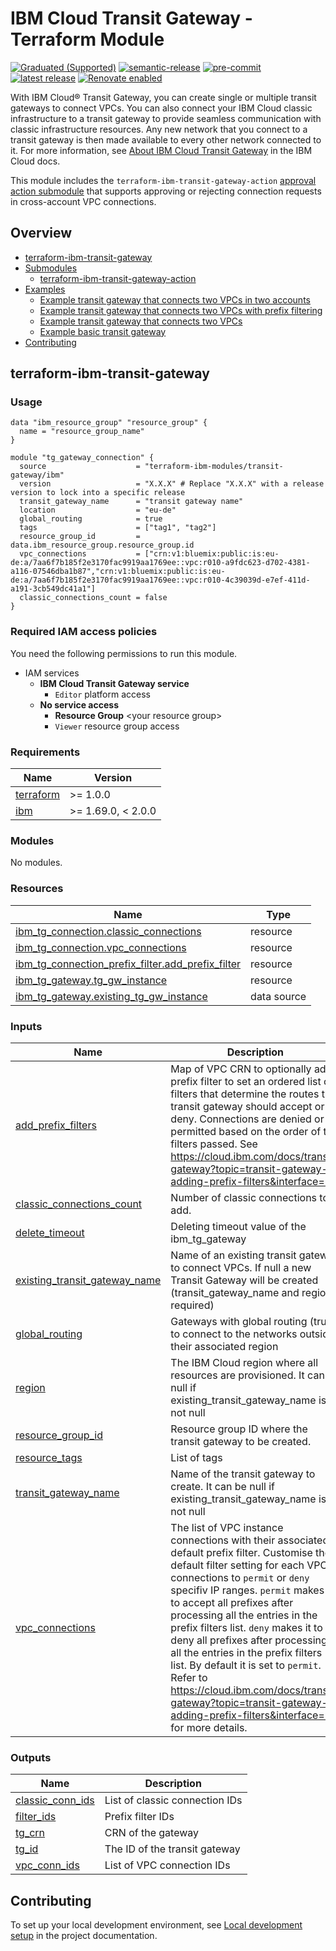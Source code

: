 # IBM Cloud Transit Gateway - Terraform Module

<!-- UPDATE BADGE: Update the link for the following badge-->
[![Graduated (Supported)](https://img.shields.io/badge/Status-Graduated%20(Supported)-brightgreen)](https://terraform-ibm-modules.github.io/documentation/#/badge-status)
[![semantic-release](https://img.shields.io/badge/%20%20%F0%9F%93%A6%F0%9F%9A%80-semantic--release-e10079.svg)](https://github.com/semantic-release/semantic-release)
[![pre-commit](https://img.shields.io/badge/pre--commit-enabled-brightgreen?logo=pre-commit&logoColor=white)](https://github.com/pre-commit/pre-commit)
[![latest release](https://img.shields.io/github/v/release/terraform-ibm-modules/terraform-ibm-transit-gateway?logo=GitHub&sort=semver)](https://github.com/terraform-ibm-modules/terraform-ibm-transit-gateway/releases/latest)
[![Renovate enabled](https://img.shields.io/badge/renovate-enabled-brightgreen.svg)](https://renovatebot.com/)


With IBM Cloud® Transit Gateway, you can create single or multiple transit gateways to connect VPCs. You can also connect your IBM Cloud classic infrastructure to a transit gateway to provide seamless communication with classic infrastructure resources. Any new network that you connect to a transit gateway is then made available to every other network connected to it. For more information, see [About IBM Cloud Transit Gateway](https://cloud.ibm.com/docs/transit-gateway?topic=transit-gateway-about) in the IBM Cloud docs.

This module includes the `terraform-ibm-transit-gateway-action` [approval action submodule](terraform-ibm-transit-gateway-action/README.md) that supports approving or rejecting connection requests in cross-account VPC connections.

<!-- Below content is automatically populated via pre-commit hook -->
<!-- BEGIN OVERVIEW HOOK -->
## Overview
* [terraform-ibm-transit-gateway](#terraform-ibm-transit-gateway)
* [Submodules](./modules)
    * [terraform-ibm-transit-gateway-action](./modules/terraform-ibm-transit-gateway-action)
* [Examples](./examples)
    * [ Example transit gateway that connects two VPCs in two accounts](./examples/crossaccounts)
    * [ Example transit gateway that connects two VPCs with prefix filtering](./examples/add-prefix-filter)
    * [ Example transit gateway that connects two VPCs](./examples/two-vpcs)
    * [Example basic transit gateway](./examples/basic)
* [Contributing](#contributing)
<!-- END OVERVIEW HOOK -->

<!-- Match this heading to the name of the root level module (the repo name) -->
## terraform-ibm-transit-gateway

### Usage

```hcl
data "ibm_resource_group" "resource_group" {
  name = "resource_group_name"
}

module "tg_gateway_connection" {
  source                    = "terraform-ibm-modules/transit-gateway/ibm"
  version                   = "X.X.X" # Replace "X.X.X" with a release version to lock into a specific release
  transit_gateway_name      = "transit gateway name"
  location                  = "eu-de"
  global_routing            = true
  tags                      = ["tag1", "tag2"]
  resource_group_id         = data.ibm_resource_group.resource_group.id
  vpc_connections           = ["crn:v1:bluemix:public:is:eu-de:a/7aa6f7b185f2e3170fac9919aa1769ee::vpc:r010-a9fdc623-d702-4381-a116-07546dba1b87","crn:v1:bluemix:public:is:eu-de:a/7aa6f7b185f2e3170fac9919aa1769ee::vpc:r010-4c39039d-e7ef-411d-a191-3cb549dc41a1"]
  classic_connections_count = false
}
```

### Required IAM access policies

You need the following permissions to run this module.

- IAM services
  - **IBM Cloud Transit Gateway service**
    - `Editor` platform access
  - **No service access**
    - **Resource Group** \<your resource group>
    - `Viewer` resource group access

<!-- BEGINNING OF PRE-COMMIT-TERRAFORM DOCS HOOK -->
### Requirements

| Name | Version |
|------|---------|
| <a name="requirement_terraform"></a> [terraform](#requirement\_terraform) | >= 1.0.0 |
| <a name="requirement_ibm"></a> [ibm](#requirement\_ibm) | >= 1.69.0, < 2.0.0 |

### Modules

No modules.

### Resources

| Name | Type |
|------|------|
| [ibm_tg_connection.classic_connections](https://registry.terraform.io/providers/IBM-Cloud/ibm/latest/docs/resources/tg_connection) | resource |
| [ibm_tg_connection.vpc_connections](https://registry.terraform.io/providers/IBM-Cloud/ibm/latest/docs/resources/tg_connection) | resource |
| [ibm_tg_connection_prefix_filter.add_prefix_filter](https://registry.terraform.io/providers/IBM-Cloud/ibm/latest/docs/resources/tg_connection_prefix_filter) | resource |
| [ibm_tg_gateway.tg_gw_instance](https://registry.terraform.io/providers/IBM-Cloud/ibm/latest/docs/resources/tg_gateway) | resource |
| [ibm_tg_gateway.existing_tg_gw_instance](https://registry.terraform.io/providers/IBM-Cloud/ibm/latest/docs/data-sources/tg_gateway) | data source |

### Inputs

| Name | Description | Type | Default | Required |
|------|-------------|------|---------|:--------:|
| <a name="input_add_prefix_filters"></a> [add\_prefix\_filters](#input\_add\_prefix\_filters) | Map of VPC CRN to optionally add prefix filter to set an ordered list of filters that determine the routes that transit gateway should accept or deny. Connections are denied or permitted based on the order of the filters passed. See https://cloud.ibm.com/docs/transit-gateway?topic=transit-gateway-adding-prefix-filters&interface=ui | <pre>list(object({<br/>    action     = string<br/>    prefix     = string<br/>    le         = optional(number)<br/>    ge         = optional(number)<br/>    before     = optional(string)<br/>    connection = string<br/>  }))</pre> | `[]` | no |
| <a name="input_classic_connections_count"></a> [classic\_connections\_count](#input\_classic\_connections\_count) | Number of classic connections to add. | `number` | n/a | yes |
| <a name="input_delete_timeout"></a> [delete\_timeout](#input\_delete\_timeout) | Deleting timeout value of the ibm\_tg\_gateway | `string` | `"45m"` | no |
| <a name="input_existing_transit_gateway_name"></a> [existing\_transit\_gateway\_name](#input\_existing\_transit\_gateway\_name) | Name of an existing transit gateway to connect VPCs. If null a new Transit Gateway will be created (transit\_gateway\_name and region required) | `string` | `null` | no |
| <a name="input_global_routing"></a> [global\_routing](#input\_global\_routing) | Gateways with global routing (true) to connect to the networks outside their associated region | `bool` | `false` | no |
| <a name="input_region"></a> [region](#input\_region) | The IBM Cloud region where all resources are provisioned. It can be null if existing\_transit\_gateway\_name is not null | `string` | `null` | no |
| <a name="input_resource_group_id"></a> [resource\_group\_id](#input\_resource\_group\_id) | Resource group ID where the transit gateway to be created. | `string` | `null` | no |
| <a name="input_resource_tags"></a> [resource\_tags](#input\_resource\_tags) | List of tags | `list(string)` | `null` | no |
| <a name="input_transit_gateway_name"></a> [transit\_gateway\_name](#input\_transit\_gateway\_name) | Name of the transit gateway to create. It can be null if existing\_transit\_gateway\_name is not null | `string` | `null` | no |
| <a name="input_vpc_connections"></a> [vpc\_connections](#input\_vpc\_connections) | The list of VPC instance connections with their associated default prefix filter. Customise the default filter setting for each VPC connections to `permit` or `deny` specifiv IP ranges. `permit` makes it to accept all prefixes after processing all the entries in the prefix filters list. `deny` makes it to deny all prefixes after processing all the entries in the prefix filters list. By default it is set to `permit`. Refer to https://cloud.ibm.com/docs/transit-gateway?topic=transit-gateway-adding-prefix-filters&interface=ui for more details. | <pre>list(object({<br/>    vpc_crn               = string<br/>    default_prefix_filter = optional(string)<br/>  }))</pre> | n/a | yes |

### Outputs

| Name | Description |
|------|-------------|
| <a name="output_classic_conn_ids"></a> [classic\_conn\_ids](#output\_classic\_conn\_ids) | List of classic connection IDs |
| <a name="output_filter_ids"></a> [filter\_ids](#output\_filter\_ids) | Prefix filter IDs |
| <a name="output_tg_crn"></a> [tg\_crn](#output\_tg\_crn) | CRN of the gateway |
| <a name="output_tg_id"></a> [tg\_id](#output\_tg\_id) | The ID of the transit gateway |
| <a name="output_vpc_conn_ids"></a> [vpc\_conn\_ids](#output\_vpc\_conn\_ids) | List of VPC connection IDs |
<!-- END OF PRE-COMMIT-TERRAFORM DOCS HOOK -->

## Contributing

To set up your local development environment, see [Local development setup](https://terraform-ibm-modules.github.io/documentation/#/local-dev-setup) in the project documentation.
